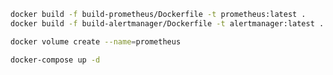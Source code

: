 
```bash
docker build -f build-prometheus/Dockerfile -t prometheus:latest .
docker build -f build-alertmanager/Dockerfile -t alertmanager:latest .
```

```bash
docker volume create --name=prometheus
```

```bash
docker-compose up -d
```
